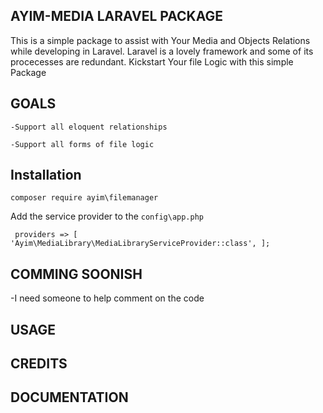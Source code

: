 ## AYIM-MEDIA LARAVEL PACKAGE
This is a simple package to assist with Your Media and Objects Relations while developing in Laravel. Laravel is a lovely framework and some of its procecesses are redundant. Kickstart Your file Logic with this simple Package

## GOALS
 `-Support all eloquent relationships`

 `-Support all forms of file logic`
 
## Installation
`composer require ayim\filemanager`

Add the service provider to the `config\app.php`

` providers => [
            'Ayim\MediaLibrary\MediaLibraryServiceProvider::class',
    ];`
    

## COMMING SOONISH 
 
-I need someone to help comment on the code 

## USAGE


## CREDITS


## DOCUMENTATION